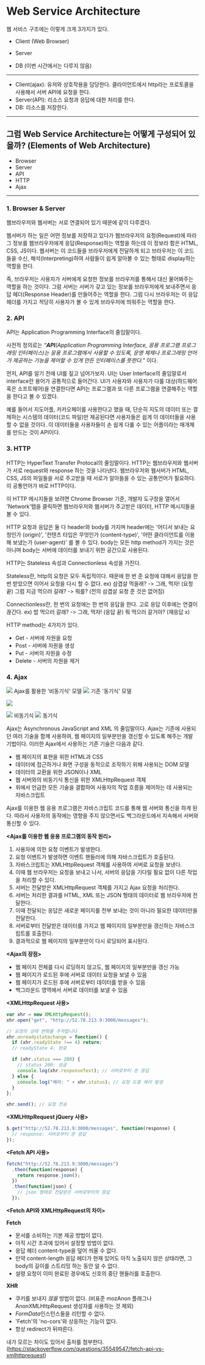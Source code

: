 # Web Service Architecture

웹 서비스 구조에는 이렇게 크게 3가지가 있다.

- Client (Web Browser)

- Server

- DB (이번 시간에서는 다루지 않음)

---

- Client(ajax): 유저와 상호작용을 담당한다. 클라이언트에서 http라는 프로토콜을 사용해서 서버 API에 요청을 한다.
- Server(API): 리소스 요청과 응답에 대한 처리를 한다.
- DB: 리소스를 저장한다.

---

## 그럼 Web Service Architecture는 어떻게 구성되어 있을까? (Elements of Web Architecture)

- Browser
- Server
- API
- HTTP
- Ajax

---

### 1. Browser & Server

웹브라우저와 웹서버는 서로 연결되어 있기 때문에 같이 다루겠다.

웹서버가 하는 일은 어떤 정보를 저장하고 있다가 웹브라우저의 요청(Request)에 따라 그 정보를 웹브라우저에게 응답(Response)하는 역할을 하는데 이 정보라 함은 HTML, CSS, JS이다. 웹서버는 이 코드들을 브라우저에게 전달하게 되고 브라우저는 이 코드들을 수신, 해석(Interpreting)하여 사람들이 쉽게 알아볼 수 있는 형태로 display하는 역할을 한다.

즉, 브라우저는 사용자가 서버에게 요청한 정보를 브라우저를 통해서 대신 물어봐주는 역할을 하는 것이다. 그럼 서버는 서버가 갖고 있는 정보를 브라우저에게 보내주면서 응답 헤더(Response Header)를 만들어주는 역할을 한다. 그럼 다시 브라우저는 이 응답헤더를 가지고 적당히 사용자가 볼 수 있게 브라우저에 띄워주는 역할을 한다.

### 2. API

API는 Application Programming Interface의 줄임말이다.

사전적 정의로는 _“**API**(Application Programming Interface, 응용 프로그램 프로그래밍 인터페이스)는 응용 프로그램에서 사용할 수 있도록, 운영 체제나 프로그래밍 언어가 제공하는 기능을 제어할 수 있게 만든 인터페이스를 뜻한다.”_ 이다.

먼저, API를 알기 전에 UI를 짚고 넘어가보자.
UI는 User Interface의 줄임말로서 interface란 용어가 공통적으로 들어간다.
UI가 사용자와 사용자가 다룰 대상(하드웨어 혹은 소프트웨어)을 연결한다면 API는 프로그램과 또 다른 프로그램을 연결해주는 역할을 한다고 볼 수 있겠다.

예를 들어서 지도어플, 카카오페이를 사용한다고 했을 때, 단순히 지도의 데이터 또는 결제하는 시스템의 데이터(코드 파일)만 제공된다면 사용자들은 쉽게 이 데이터들을 사용할 수 없을 것이다. 이 데이터들을 사용자들이 손 쉽게 다룰 수 있는 어플이라는 매개체를 만드는 것이 API이다.

### 3. HTTP

HTTP는 HyperText Transfer Protocal의 줄임말이다.
HTTP는 웹브라우저와 웹서버가 서로 request와 response 하는 것을 나타낸다. 웹브라우저와 웹서버가 HTML, CSS, JS의 파일들을 서로 주고받을 때 서로가 알아들을 수 있는 공통언어가 필요하다. 이 공통언어가 바로 HTTP이다.

이 HTTP 메시지들을 보려면 Chrome Browser 기준, 개발자 도구창을 열어서 'Network'탭을 클릭하면 웹브라우저와 웹서버가 주고받은 데이터, HTTP 메시지들을 볼 수 있다.

HTTP 요청과 응답은 둘 다 header와 body를 가지며 header에는 '어디서 보내는 요청인가 (origin)', '컨텐츠 타입은 무엇인가 (content-type)', '어떤 클라이언트를 이용해 보냈는가 (user-agent)' 를 볼 수 있다. body는 모든 http method가 가지는 것은 아니며 body는 서버에 데이터를 보내기 위한 공간으로 사용된다.

HTTP는 Stateless 속성과 Connectionless 속성을 가진다.

Stateless란, http의 요청은 모두 독립적이다. 때문에 한 번 준 요청에 대해서 응답을 한 번 받았으면 이어서 요청을 다시 할 수 없다.
ex) 삼겹살 먹을래? -> 그래, 먹자! (요청 끝) 그럼 지금 먹으러 갈래? -> 뭐를? (전의 삼겹살 요청 준 것은 없어짐)

Connectionless란, 한 번의 요청에는 한 번의 응답을 한다. 고로 응답 이후에는 연결이 끊긴다.
ex) 밥 먹으러 갈래? -> 그래, 먹자! (응답 끝) 뭐 먹으러 갈거야? (재응답 x)

HTTP method는 4가지가 있다.

- Get - 서버에 자원을 요청
- Post - 서버에 자원을 생성
- Put - 서버의 자원을 수정
- Delete - 서버의 자원을 제거

### 4. Ajax

![](https://images.velog.io/images/heejuice/post/eff2bea8-ce68-4055-8348-e25bd184faef/image.png)
Ajax를 활용한 '비동기식' 모델
![](https://images.velog.io/images/heejuice/post/9df5cad6-ee66-4349-9d91-390168d318ab/image.png)
기존 '동기식' 모델

![](https://images.velog.io/images/heejuice/post/dd039690-83e8-494f-a16d-fcaa5b7b682b/image.png)

![](https://images.velog.io/images/heejuice/post/85a094f3-49ef-43b5-90f3-1f331305ed46/image.png)
비동기식
![](https://images.velog.io/images/heejuice/post/064fddd4-6da2-4fc7-9630-846766aba63b/image.png)
동기식

Ajax는 Asynchronous JavaScript and XML 의 줄임말이다.
Ajax는 기존에 사용되던 여러 기술을 함께 사용하여, 웹 페이지의 일부분만을 갱신할 수 있도록 해주는 개발 기법이다. 이러한 Ajax에서 사용하는 기존 기술은 다음과 같다.

- 웹 페이지의 표현을 위한 HTML과 CSS
- 데이터에 접근하거나 화면 구성을 동적으로 조작하기 위해 사용되는 DOM 모델
- 데이터의 교환을 위한 JSON이나 XML
- 웹 서버와의 비동기식 통신을 위한 XMLHttpRequest 객체
- 위에서 언급한 모든 기술을 결합하여 사용자의 작업 흐름을 제어하는 데 사용되는 자바스크립트

Ajax를 이용한 웹 응용 프로그램은 자바스크립트 코드를 통해 웹 서버와 통신을 하게 된다.
따라서 사용자의 동작에는 영향을 주지 않으면서도 백그라운드에서 지속해서 서버와 통신할 수 있다.

**<Ajax를 이용한 웹 응용 프로그램의 동작 원리>**

1. 사용자에 의한 요청 이벤트가 발생한다.
2. 요청 이벤트가 발생하면 이벤트 핸들러에 의해 자바스크립트가 호출된다.
3. 자바스크립트는 XMLHttpRequest 객체를 사용하여 서버로 요청을 보낸다.
4. 이때 웹 브라우저는 요청을 보내고 나서, 서버의 응답을 기다릴 필요 없이 다른 작업을 처리할 수 있다.
5. 서버는 전달받은 XMLHttpRequest 객체를 가지고 Ajax 요청을 처리한다.
6. 서버는 처리한 결과를 HTML, XML 또는 JSON 형태의 데이터로 웹 브라우저에 전달한다.
7. 이때 전달되는 응답은 새로운 페이지를 전부 보내는 것이 아니라 필요한 데이터만을 전달한다.
8. 서버로부터 전달받은 데이터를 가지고 웹 페이지의 일부분만을 갱신하는 자바스크립트를 호출한다.
9. 결과적으로 웹 페이지의 일부분만이 다시 로딩되어 표시된다.

**<Ajax의 장점>**

- 웹 페이지 전체를 다시 로딩하지 않고도, 웹 페이지의 일부분만을 갱신 가능
- 웹 페이지가 로드된 후에 서버로 데이터 요청을 보낼 수 있음
- 웹 페이지가 로드된 후에 서버로부터 데이터를 받을 수 있음
- 백그라운드 영역에서 서버로 데이터를 보낼 수 있음

**<XMLHttpRequest 사용>**

```js
var xhr = new XMLHttpRequest();
xhr.open("get", "http://52.78.213.9:3000/messages");

// 요청의 상태 변화를 추적합니다
xhr.onreadystatechange = function() {
  if (xhr.readyState !== 4) return;
  // readyState 4: 완료

  if (xhr.status === 200) {
    // status 200: 성공
    console.log(xhr.responseText); // 서버로부터 온 응답
  } else {
    console.log("에러: " + xhr.status); // 요청 도중 에러 발생
  }
};

xhr.send(); // 요청 전송
```

**<XMLHttpRequest jQuery 사용>**

```js
$.get("http://52.78.213.9:3000/messages", function(response) {
  // response: 서버로부터 온 응답
});
```

**<Fetch API 사용>**

```js
fetch("http://52.78.213.9:3000/messages")
  .then(function(response) {
    return response.json();
  })
  .then(function(json) {
    // json 형태로 전달받은 서버로부터의 응답
  });
```

**<Fetch API와 XMLHttpRequest의 차이>**

**Fetch**

- 문서를 소비하는 기본 제공 방법이 없다.
- 아직 시간 초과에 있어서 설정할 방법이 없다.
- 응답 헤더 content-type을 덮어 씌울 수 없다.
- 만약 content-length 응답 헤더가 현재 있어도 아직 노출되지 않은 상태라면, 그 body의 길이를 스트리밍 하는 동안 알 수 없다.
- 설령 요청이 이미 완료된 경우에도 신호의 중단 핸들러를 호출한다.

**XHR**

- 쿠키를 보내지 _않을_ 방법이 없다. (비표준 mozAnon 플래그나 AnonXMLHttpRequest 생성자를 사용하는 것 제외)
- *FormData*인스턴스들을 리턴할 수 없다.
- 'Fetch'의 'no-cors'와 상응하는 기능이 없다.
- 항상 redirect가 뒤따른다.

내가 모르는 차이도 있어서 출처를 첨부한다.(https://stackoverflow.com/questions/35549547/fetch-api-vs-xmlhttprequest)
